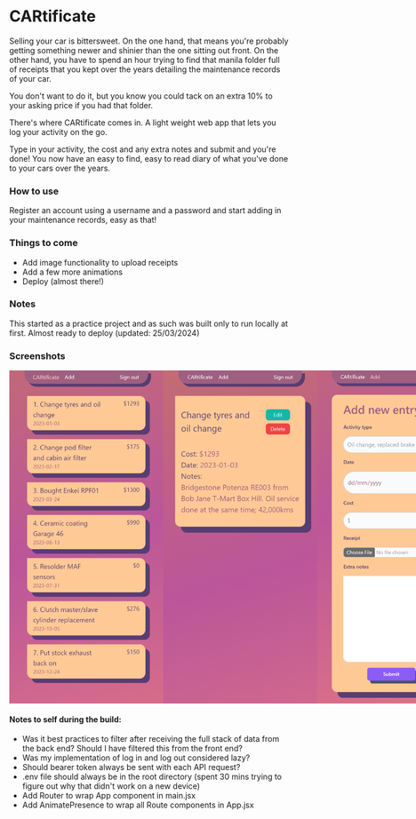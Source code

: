 # CARtificate

Selling your car is bittersweet. On the one hand, that means you're probably getting something newer and shinier than the one sitting out front. On the other hand, you have to spend an hour trying to find that manila folder full of receipts that you kept over the years detailing the maintenance records of your car.

You don't want to do it, but you know you could tack on an extra 10% to your asking price if you had that folder.

There's where CARtificate comes in. A light weight web app that lets you log your activity on the go.

Type in your activity, the cost and any extra notes and submit and you're done! You now have an easy to find, easy to read diary of what you've done to your cars over the years.

### How to use

Register an account using a username and a password and start adding in your maintenance records, easy as that!

### Things to come

- Add image functionality to upload receipts
- Add a few more animations
- Deploy (almost there!)

### Notes
This started as a practice project and as such was built only to run locally at first. Almost ready to deploy (updated: 25/03/2024)

### Screenshots
<div style="display: flex">
<img src="./src/assets/cart-updates.png" height="600"/>
<img src="./src/assets/cart-single-update.png" height="600"/>
<img src="./src/assets/cart-add.png" height="600"/>
<img src="./src/assets/cart-update.png" height="600"/>
<img src="./src/assets/cart-login.png" height="600"/>
<img src="./src/assets/cart-signup.png" height="600"/>
</div>

#### Notes to self during the build:
- Was it best practices to filter after receiving the full stack of data from the back end? Should I have filtered this from the front end?
- Was my implementation of log in and log out considered lazy?
- Should bearer token always be sent with each API request?
- .env file should always be in the root directory (spent 30 mins trying to figure out why that didn't work on a new device)
- Add Router to wrap App component in main.jsx
- Add AnimatePresence to wrap all Route components in App.jsx

